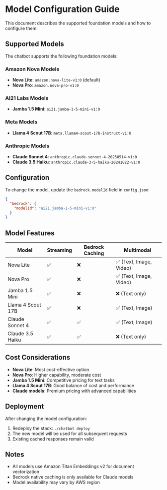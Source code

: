 # Model Configuration Guide

This document describes the supported foundation models and how to configure them.

## Supported Models

The chatbot supports the following foundation models:

### Amazon Nova Models
- **Nova Lite**: `amazon.nova-lite-v1:0` (default)
- **Nova Pro**: `amazon.nova-pro-v1:0`

### AI21 Labs Models
- **Jamba 1.5 Mini**: `ai21.jamba-1-5-mini-v1:0`

### Meta Models
- **Llama 4 Scout 17B**: `meta.llama4-scout-17b-instruct-v1:0`

### Anthropic Models
- **Claude Sonnet 4**: `anthropic.claude-sonnet-4-20250514-v1:0`
- **Claude 3.5 Haiku**: `anthropic.claude-3-5-haiku-20241022-v1:0`

## Configuration

To change the model, update the `bedrock.modelId` field in `config.json`:

```json
{
  "bedrock": {
    "modelId": "ai21.jamba-1-5-mini-v1:0"
  }
}
```

## Model Features

| Model | Streaming | Bedrock Caching | Multimodal |
|-------|-----------|-----------------|------------|
| Nova Lite | ✅ | ❌ | ✅ (Text, Image, Video) |
| Nova Pro | ✅ | ❌ | ✅ (Text, Image, Video) |
| Jamba 1.5 Mini | ✅ | ❌ | ❌ (Text only) |
| Llama 4 Scout 17B | ✅ | ❌ | ✅ (Text, Image) |
| Claude Sonnet 4 | ✅ | ✅ | ✅ (Text, Image) |
| Claude 3.5 Haiku | ✅ | ✅ | ❌ (Text only) |

## Cost Considerations

- **Nova Lite**: Most cost-effective option
- **Nova Pro**: Higher capability, moderate cost
- **Jamba 1.5 Mini**: Competitive pricing for text tasks
- **Llama 4 Scout 17B**: Good balance of cost and performance
- **Claude models**: Premium pricing with advanced capabilities

## Deployment

After changing the model configuration:

1. Redeploy the stack: `./chatbot deploy`
2. The new model will be used for all subsequent requests
3. Existing cached responses remain valid

## Notes

- All models use Amazon Titan Embeddings v2 for document vectorization
- Bedrock native caching is only available for Claude models
- Model availability may vary by AWS region
